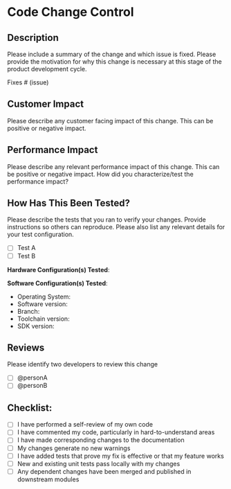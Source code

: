 <!--
    https://docs.github.com/en/communities/using-templates-to-encourage-useful-issues-and-pull-requests/creating-a-pull-request-template-for-your-repository
-->

# Code Change Control

## Description

Please include a summary of the change and which issue is fixed. Please provide the motivation for why this change is necessary at this stage of the product development cycle.

Fixes # (issue)

## Customer Impact

Please describe any customer facing impact of this change. This can be positive or negative impact.

## Performance Impact

Please describe any relevant performance impact of this change. This can be positive or negative impact. How did you characterize/test the performance impact?

## How Has This Been Tested?

Please describe the tests that you ran to verify your changes. Provide instructions so others can reproduce. Please also list any relevant details for your test configuration.

- [ ] Test A
- [ ] Test B

**Hardware Configuration(s) Tested**:

**Software Configuration(s) Tested**:

* Operating System:
* Software version:
* Branch:
* Toolchain version:
* SDK version:

## Reviews

Please identify two developers to review this change

- [ ] @personA
- [ ] @personB

## Checklist:

- [ ] I have performed a self-review of my own code
- [ ] I have commented my code, particularly in hard-to-understand areas
- [ ] I have made corresponding changes to the documentation
- [ ] My changes generate no new warnings
- [ ] I have added tests that prove my fix is effective or that my feature works
- [ ] New and existing unit tests pass locally with my changes
- [ ] Any dependent changes have been merged and published in downstream modules
